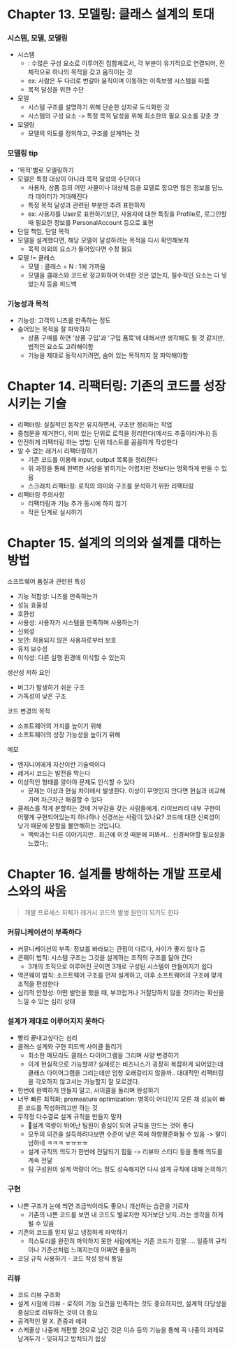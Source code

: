 # Chapter 13. 모델링: 클래스 설계의 토대

### 시스템, 모델, 모델링
- 시스템
  - : 수많은 구성 요소로 이루어진 집합체로서, 각 부분이 유기적으로 연결되어, 전체적으로 하나의 목적을 갖고 움직이는 것
  - ex: 사람은 두 다리로 번갈아 움직이며 이동하는 이족보행 시스템을 따름
  - 목적 달성을 위한 수단
- 모델
  - 시스템 구조를 설명하기 위해 단순한 상자로 도식화한 것
  - 시스템의 구성 요소 -> 특정 목적 달성을 위해 최소한의 필요 요소를 갖춘 것
- 모델링
  - 모델의 의도를 정의하고, 구조를 설계하는 것

### 모델링 tip
- '목적'별로 모델링하기
- 모델은 특정 대상이 아니라 목적 달성의 수단이다
  - 사용자, 상품 등의 어떤 사물이나 대상체 등을 모델로 잡으면 많은 정보를 담느라 데이터가 거대해진다
  - 특정 목적 달성과 관련된 부분만 추려 표현하자
  - ex: 사용자를 User로 표현하기보단, 사용자에 대한 특징을 Profile로, 로그인할 때 필요한 정보를 PersonalAccount 등으로 표현
- 단일 책임, 단일 목적
- 모델을 설계했다면, 해당 모델이 달성하려는 목적을 다시 확인해보자
  - 목적 이외의 요소가 들어있다면 수정 필요
- 모델 != 클래스
  - 모델 : 클래스 = N : 1에 가까움
  - 모델을 클래스와 코드로 정교화하며 어색한 것은 없는지, 필수적인 요소는 다 넣었는지 등을 피드백

### 기능성과 목적

- 기능성: 고객의 니즈를 만족하는 정도
- 숨어있는 목적을 잘 파악하자
  - 상품 구매를 하면 '상품 구입'과 '구입 품목'에 대해서만 생각해도 될 것 같지만, 법적인 요소도 고려해야함
  - 기능을 제대로 동작시키려면, 숨어 있는 목적까지 잘 파악해야함

# Chapter 14. 리팩터링: 기존의 코드를 성장시키는 기술

- 리팩터링: 실질적인 동작은 유지하면서, 구조만 정리하는 작업
- 중첩문을 제거한다, 의미 있는 단위로 로직을 정리한다(메서드 추출이라거나) 등
- 안전하게 리팩터링 하는 방법: 단위 테스트를 꼼꼼하게 작성한다
- 알 수 없는 레거시 리팩터링하기
  - 기존 코드를 이용해 input, output 목록을 정리한다
  - 위 과정을 통해 완벽한 사양을 밝히기는 어렵지만 전보다는 명확하게 만들 수 있음
  - 스크래치 리팩터링: 로직의 의미와 구조를 분석하기 위한 리팩터링
- 리팩터링 주의사항
  - 리팩터링과 기능 추가 동시에 하지 않기
  - 작은 단계로 실시하기

# Chapter 15. 설계의 의의와 설계를 대하는 방법

소프트웨어 품질과 관련된 특성
- 기능 적합성: 니즈를 만족하는가
- 성능 효율성
- 호환성
- 사용성: 사용자가 시스템을 만족하며 사용하는가
- 신뢰성
- 보안: 허용되지 않은 사용자로부터 보호
- 유지 보수성
- 이식성: 다른 실행 환경에 이식할 수 있는지

생산성 저하 요인
- 버그가 발생하기 쉬운 구조
- 가독성이 낮은 구조

코드 변경의 목적
- 소프트웨어의 가치를 높이기 위해
- 소프트웨어의 성장 가능성을 높이기 위해

메모
- 엔지니어에게 자산이란 기술력이다
- 레거시 코드는 발전을 막는다
- 이상적인 형태를 알아야 문제도 인식할 수 있다
  - 문제는 이상과 현실 차이에서 발생한다. 이상이 무엇인지 안다면 현실과 비교해가며 차근차근 해결할 수 있다
- 클래스를 작게 분할하는 것에 거부감을 갖는 사람들에게. 라이브러리 내부 구현이 어떻게 구현되어있는지 하나하나 신경쓰는 사람이 있나요? 코드에 대한 신뢰성이 낮기 때문에 분할을 불안해하는 것입니다.
  - 맥락과는 다른 이야기지만.. 최근에 이것 때문에 피봐서... 신경써야할 필요성을 느꼈다;;

# Chapter 16. 설계를 방해하는 개발 프로세스와의 싸움

> 개발 프로세스 자체가 레거시 코드의 발생 원인이 되기도 한다

### 커뮤니케이션이 부족하다
- 커뮤니케이션의 부족: 정보를 바라보는 관점이 다르다, 사이가 좋지 않다 등
- 콘웨이 법칙: 시스템 구조는 그것을 설계하는 조직의 구조를 닮아 간다
  - 3개의 조직으로 이루어진 곳이면 3개로 구성된 시스템이 만들어지기 쉽다
- 역콘웨이 법칙: 소프트웨어 구조를 먼저 설계하고, 이후 소프트웨어의 구조에 맞게 조직을 편성한다
- 심리적 안정성: 어떤 발언을 했을 때, 부끄럽거나 거절당하지 않을 것이라는 확신을 느낄 수 있는 심리 상태

### 설계가 제대로 이루어지지 못하다
- 빨리 끝내고싶다는 심리
- 클래스 설계와 구현 피드백 사이클 돌리기
  - 최소한 메모라도 클래스 다이어그램을 그리며 사양 변경하기
  - 이게 현실적으로 가능할까? 실제로는 비즈니스가 굉장히 복잡하게 되어있는데 클래스 다이어그램을 그리는데만 엄청 오래걸리지 않을까.. 대대적인 리팩터링을 각오하지 않고서는 가능할지 잘 모르겠다.
- 한번에 완벽하게 만들지 말고, 사이클을 돌리며 완성하기
- 너무 빠른 최적화; premeature optimization: 병목이 어디인지 모른 채 성능이 빠른 코드를 작성하려고만 하는 것
- 무작정 다수결로 설계 규칙을 만들지 말자
  - 설계 역량이 뛰어난 팀원이 중심이 되어 규칙을 만드는 것이 좋다
  - 모두의 의견을 설득하려다보면 수준이 낮은 쪽에 하향평준화될 수 있음 -> 말이 넘하네 ㅋㅋㅋ ㅠㅠㅠㅠ
  - 설계 규칙의 의도가 한번에 전달되기 힘듦 -> 리뷰와 스터디 등을 통해 의도를 계속 전달
  - 팀 구성원의 설계 역량이 어느 정도 성숙해지면 다시 설계 규칙에 대해 논의하기

### 구현
- 나쁜 구조가 눈에 띄면 조금씩이라도 좋으니 개선하는 습관을 기르자
  - 기존의 나쁜 코드를 보면 내 코드도 별로지만 저거보단 낫지..라는 생각을 하게 될 수 있음  
- 기존의 코드를 믿지 말고 냉정하게 파악하기
  - 히스토리를 완전히 파악하지 못한 사람에게는 기존 코드가 정말..... 일종의 규칙이나 기준선처럼 느껴지는데 어쩌면 좋을까
- 코딩 규칙 사용하기 - 코드 작성 방식 통일

### 리뷰
- 코드 리뷰 구조화
- 설계 시점에 리뷰 - 로직이 기능 요건을 만족하는 것도 중요하지만, 설계적 타당성을 중심으로 리뷰하는 것이 더 중요
- 공격적인 말 X. 존중과 예의
- 스케줄상 나중에 개편할 것으로 남긴 것은 이슈 등의 기능을 통해 꼭 나중의 과제로 남겨두기 - 잊혀지고 방치되기 쉽상

